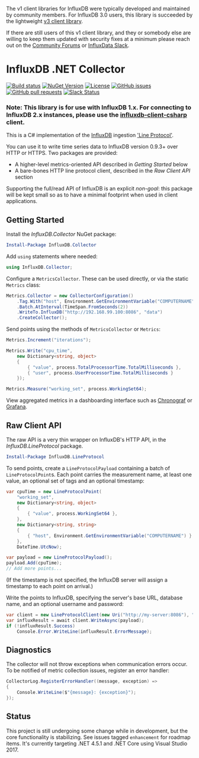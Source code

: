 The v1 client libraries for InfluxDB were typically developed and maintained by
community members. For InfluxDB 3.0 users, this library is succeeded by the
lightweight [v3 client library](https://github.com/InfluxCommunity/influxdb3-csharp).

If there are still users of this v1 client library, and they or somebody else
are willing to keep them updated with security fixes at a minimum please reach
out on the [Community Forums](https://community.influxdata.com/) or
[InfluxData Slack](https://influxdata.com/slack).

# InfluxDB .NET Collector

[![Build status](https://img.shields.io/appveyor/build/influx/influxdb-csharp/dev)](https://ci.appveyor.com/project/influx/influxdb-csharp/) 
[![NuGet Version](http://img.shields.io/nuget/v/InfluxDB.LineProtocol.svg?style=flat)](https://www.nuget.org/packages/InfluxDB.LineProtocol/)
[![License](https://img.shields.io/github/license/influxdata/influxdb-csharp.svg)](https://github.com/influxdata/influxdb-csharp/blob/master/LICENSE)
[![GitHub issues](https://img.shields.io/github/issues-raw/influxdata/influxdb-csharp.svg)](https://github.com/influxdata/influxdb-csharp/issues)
[![GitHub pull requests](https://img.shields.io/github/issues-pr-raw/influxdata/influxdb-csharp.svg)](https://github.com/influxdata/influxdb-csharp/pulls)
[![Slack Status](https://img.shields.io/badge/slack-join_chat-white.svg?logo=slack&style=social)](https://www.influxdata.com/slack)

### Note: This library is for use with InfluxDB 1.x. For connecting to InfluxDB 2.x instances, please use the [influxdb-client-csharp](https://github.com/influxdata/influxdb-client-csharp) client.

This is a C# implementation of the [InfluxDB](http://influxdb.org) ingestion ['Line Protocol'](https://docs.influxdata.com/influxdb/latest/write_protocols/line_protocol_tutorial/).

You can use it to write time series data to InfluxDB version 0.9.3+ over HTTP or HTTPS. Two packages are provided:

 * A higher-level metrics-oriented API described in _Getting Started_ below
 * A bare-bones HTTP line protocol client, described in the _Raw Client API_ section

Supporting the full/read API of InfluxDB is an explicit _non-goal_: this package will be kept small so as to have a minimal footprint when used in client applications.

## Getting Started

Install the _InfluxDB.Collector_ NuGet package:

```powershell
Install-Package InfluxDB.Collector
```

Add `using` statements where needed:

```csharp
using InfluxDB.Collector;
```

Configure a `MetricsCollector`. These can be used directly, or via the static `Metrics` class:

```csharp
Metrics.Collector = new CollectorConfiguration()
    .Tag.With("host", Environment.GetEnvironmentVariable("COMPUTERNAME"))
    .Batch.AtInterval(TimeSpan.FromSeconds(2))
    .WriteTo.InfluxDB("http://192.168.99.100:8086", "data")
    .CreateCollector();
```

Send points using the methods of `MetricsCollector` or `Metrics`:

```csharp
Metrics.Increment("iterations");

Metrics.Write("cpu_time",
    new Dictionary<string, object>
    {
        { "value", process.TotalProcessorTime.TotalMilliseconds },
        { "user", process.UserProcessorTime.TotalMilliseconds }
    });

Metrics.Measure("working_set", process.WorkingSet64);
```

View aggregated metrics in a dashboarding interface such as [Chronograf](https://www.influxdata.com/time-series-platform/chronograf/) or [Grafana](http://grafana.org).

## Raw Client API

The raw API is a very thin wrapper on InfluxDB's HTTP API, in the _InfluxDB.LineProtocol_ package.

```powershell
Install-Package InfluxDB.LineProtocol
```

To send points, create a `LineProtocolPayload` containing a batch of `LineProtocolPoint`s. Each point carries the measurement name, at least one value, an optional set of tags and an optional timestamp:

```csharp
var cpuTime = new LineProtocolPoint(
    "working_set",
    new Dictionary<string, object>
    {
        { "value", process.WorkingSet64 },
    },
    new Dictionary<string, string>
    {
        { "host", Environment.GetEnvironmentVariable("COMPUTERNAME") }
    },
    DateTime.UtcNow);

var payload = new LineProtocolPayload();
payload.Add(cpuTime);
// Add more points...
```

(If the timestamp is not specified, the InfluxDB server will assign a timestamp to each point on arrival.)

Write the points to InfluxDB, specifying the server's base URL, database name, and an optional username and password:

```csharp
var client = new LineProtocolClient(new Uri("http://my-server:8086"), "data");
var influxResult = await client.WriteAsync(payload);
if (!influxResult.Success)
    Console.Error.WriteLine(influxResult.ErrorMessage);
```

## Diagnostics

The collector will not throw exceptions when communication errors occur. To be notified of metric collection issues, register an error handler:

```csharp
CollectorLog.RegisterErrorHandler((message, exception) =>
{
    Console.WriteLine($"{message}: {exception}");
});
```

## Status

This project is still undergoing some change while in development, but the core functionality is stabilizing. See issues tagged `enhancement` for roadmap items. It's currently targeting .NET 4.5.1 and .NET Core using Visual Studio 2017.
